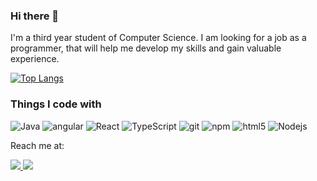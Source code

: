 ### Hi there 👋

 I'm a third year student of Computer Science. I am looking for a job as a programmer, that will help me develop my skills and gain valuable experience.

[![Top Langs](https://github-readme-stats.vercel.app/api/top-langs/?username=im-kb&layout=compact)](https://github.com/anuraghazra/github-readme-stats)

<h3>Things I code with</h3>
<p>
  <img alt="Java" src="https://img.shields.io/badge/-Java-ED8B00?style=flat-square&logo=react&logoColor=white" />
  <img alt="angular" src="https://img.shields.io/badge/-Angular-DD0031?style=flat-square&logo=angular&logoColor=white" />
  <img alt="React" src="https://img.shields.io/badge/-React-45b8d8?style=flat-square&logo=react&logoColor=white" />  
  <img alt="TypeScript" src="https://img.shields.io/badge/-TypeScript-007ACC?style=flat-square&logo=typescript&logoColor=white" />
  <img alt="git" src="https://img.shields.io/badge/-Git-F05032?style=flat-square&logo=git&logoColor=white" />
  <img alt="npm" src="https://img.shields.io/badge/-NPM-CB3837?style=flat-square&logo=npm&logoColor=white" />
  <img alt="html5" src="https://img.shields.io/badge/-HTML5-E34F26?style=flat-square&logo=html5&logoColor=white" />
  <img alt="Nodejs" src="https://img.shields.io/badge/-Nodejs-43853d?style=flat-square&logo=Node.js&logoColor=white" />

</p>

<p>Reach me at:</p>
<a href="https://www.linkedin.com/in/kamil-budzik">
<img src ="https://img.shields.io/badge/LinkedIn-0077B5?style=for-the-badge&logo=linkedin&logoColor=white" />
 </a>
 
 
 <a href="mailto:kamil.budzik98@gmail.com">
<img src ="https://img.shields.io/badge/Gmail-D14836?style=for-the-badge&logo=gmail&logoColor=white"/>
</a>
